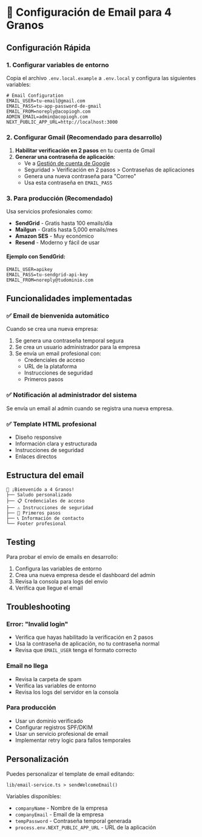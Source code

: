 # 📧 Configuración de Email para 4 Granos

## Configuración Rápida

### 1. Configurar variables de entorno

Copia el archivo `.env.local.example` a `.env.local` y configura las siguientes variables:

```env
# Email Configuration
EMAIL_USER=tu-email@gmail.com
EMAIL_PASS=tu-app-password-de-gmail
EMAIL_FROM=noreply@acopiogh.com
ADMIN_EMAIL=admin@acopiogh.com
NEXT_PUBLIC_APP_URL=http://localhost:3000
```

### 2. Configurar Gmail (Recomendado para desarrollo)

1. **Habilitar verificación en 2 pasos** en tu cuenta de Gmail
2. **Generar una contraseña de aplicación**:
   - Ve a [Gestión de cuenta de Google](https://myaccount.google.com/)
   - Seguridad > Verificación en 2 pasos > Contraseñas de aplicaciones
   - Genera una nueva contraseña para "Correo"
   - Usa esta contraseña en `EMAIL_PASS`

### 3. Para producción (Recomendado)

Usa servicios profesionales como:
- **SendGrid** - Gratis hasta 100 emails/día
- **Mailgun** - Gratis hasta 5,000 emails/mes
- **Amazon SES** - Muy económico
- **Resend** - Moderno y fácil de usar

#### Ejemplo con SendGrid:
```env
EMAIL_USER=apikey
EMAIL_PASS=tu-sendgrid-api-key
EMAIL_FROM=noreply@tudominio.com
```

## Funcionalidades implementadas

### ✅ Email de bienvenida automático
Cuando se crea una nueva empresa:
1. Se genera una contraseña temporal segura
2. Se crea un usuario administrador para la empresa
3. Se envía un email profesional con:
   - Credenciales de acceso
   - URL de la plataforma
   - Instrucciones de seguridad
   - Primeros pasos

### ✅ Notificación al administrador del sistema
Se envía un email al admin cuando se registra una nueva empresa.

### ✅ Template HTML profesional
- Diseño responsive
- Información clara y estructurada
- Instrucciones de seguridad
- Enlaces directos

## Estructura del email

```
🌾 ¡Bienvenido a 4 Granos!
├── Saludo personalizado
├── 📋 Credenciales de acceso
├── ⚠️ Instrucciones de seguridad
├── 🚀 Primeros pasos
├── 📞 Información de contacto
└── Footer profesional
```

## Testing

Para probar el envío de emails en desarrollo:

1. Configura las variables de entorno
2. Crea una nueva empresa desde el dashboard del admin
3. Revisa la consola para logs del envío
4. Verifica que llegue el email

## Troubleshooting

### Error: "Invalid login"
- Verifica que hayas habilitado la verificación en 2 pasos
- Usa la contraseña de aplicación, no tu contraseña normal
- Revisa que `EMAIL_USER` tenga el formato correcto

### Email no llega
- Revisa la carpeta de spam
- Verifica las variables de entorno
- Revisa los logs del servidor en la consola

### Para producción
- Usar un dominio verificado
- Configurar registros SPF/DKIM
- Usar un servicio profesional de email
- Implementar retry logic para fallos temporales

## Personalización

Puedes personalizar el template de email editando:
```
lib/email-service.ts > sendWelcomeEmail()
```

Variables disponibles:
- `companyName` - Nombre de la empresa
- `companyEmail` - Email de la empresa  
- `tempPassword` - Contraseña temporal generada
- `process.env.NEXT_PUBLIC_APP_URL` - URL de la aplicación

